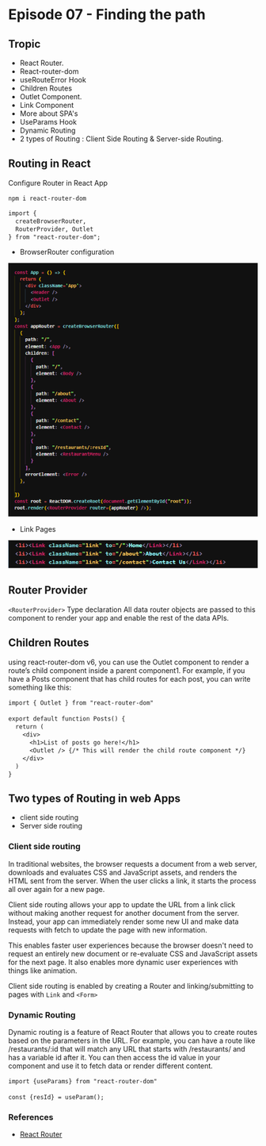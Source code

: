 # Episode 07 - Finding the path
## Tropic
- React Router.
- React-router-dom
- useRouteError Hook
- Children Routes
- Outlet Component.
- Link Component
- More about SPA's
- UseParams Hook
- Dynamic Routing
- 2 types of Routing : Client Side Routing & Server-side Routing.
## Routing in React

Configure Router in React App

```
npm i react-router-dom
```

```
import {
  createBrowserRouter,
  RouterProvider, Outlet
} from "react-router-dom";
```

- BrowserRouter configuration

![Alt text](image.png)

- Link Pages

![Alt text](image-1.png)

## Router Provider

`<RouterProvider>` Type declaration All data router objects are passed to this component to render your app and enable the rest of the data APIs.

## Children Routes

using react-router-dom v6, you can use the Outlet component to render a route’s child component inside a parent component1. For example, if you have a Posts component that has child routes for each post, you can write something like this:

```
import { Outlet } from "react-router-dom"

export default function Posts() {
  return (
    <div>
      <h1>List of posts go here!</h1>
      <Outlet /> {/* This will render the child route component */}
    </div>
  )
}

```

## Two types of Routing in web Apps

- client side routing
- Server side routing

### Client side routing

In traditional websites, the browser requests a document from a web server, downloads and evaluates CSS and JavaScript assets, and renders the HTML sent from the server. When the user clicks a link, it starts the process all over again for a new page.

Client side routing allows your app to update the URL from a link click without making another request for another document from the server. Instead, your app can immediately render some new UI and make data requests with fetch to update the page with new information.

This enables faster user experiences because the browser doesn't need to request an entirely new document or re-evaluate CSS and JavaScript assets for the next page. It also enables more dynamic user experiences with things like animation.

Client side routing is enabled by creating a Router and linking/submitting to pages with `Link` and `<Form>`

### Dynamic Routing

Dynamic routing is a feature of React Router that allows you to create routes based on the parameters in the URL. For example, you can have a route like /restaurants/:id that will match any URL that starts with /restaurants/ and has a variable id after it. You can then access the id value in your component and use it to fetch data or render different content.

```
import {useParams} from "react-router-dom"

const {resId} = useParam();
```


### References


- [React Router](https://reactrouter.com/en/main)
